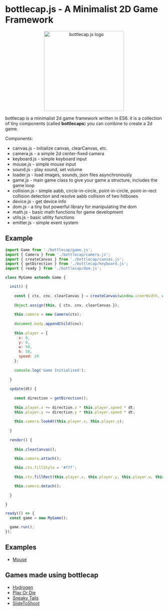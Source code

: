 # bottlecap.js - A Minimalist 2D Game Framework

<p align="center"><img src="https://bottlecap.js.org/logo.png" width="256px" alt="bottlecap.js logo"></p>

bottlecap is a minimalist 2d game framework written in ES6. it is a collection of tiny components (called **bottlecaps**) you can combine to create a 2d game.

Components:
* canvas.js - initialize canvas, clearCanvas, etc.
* camera.js - a simple 2d center-fixed camera
* keyboard.js - simple keyboard input
* mouse.js - simple mouse input
* sound.js - play sound, set volume
* loader.js - load images, sounds, json files asynchronously
* game.js - main game class to give your game a structure, includes the game loop
* collision.js - simple aabb, circle-in-circle, point-in-circle, point-in-rect collision detection and resolve aabb collision of two hitboxes
* device.js - get device info
* dom.js - a tiny but powerful library for manipulating the dom
* math.js - basic math functions for game development
* utils.js - basic utility functions
* emitter.js - simple event system

## Example

```javascript
import Game from './bottlecap/game.js';
import { Camera } from './bottlecap/camera.js';
import { createCanvas } from './bottlecap/canvas.js';
import { getDirection } from './bottlecap/keyboard.js';
import { ready } from './bottlecap/dom.js';

class MyGame extends Game {

  init() {
  
    const { ctx, cnv, clearCanvas } = createCanvas(window.innerWidth, window.innerHeight, 'black');
    
    Object.assign(this, { ctx, cnv, clearCanvas });
    
    this.camera = new Camera(ctx);
  
    document.body.appendChild(cnv);
    
    this.player = {
      x: 0,
      y: 0,
      w: 50,
      h: 50,
      speed: 20
    };
    
    console.log('Game Initialised');
  
  }
  
  update(dt) {
    
    const direction = getDirection();
    
    this.player.x += direction.x * this.player.speed * dt;
    this.player.y += direction.y * this.player.speed * dt;
    
    this.camera.lookAt(this.player.x, this.player.y);
    
  }
  
  render() {
  
    this.clearCanvas();
    
    this.camera.attach();

    this.ctx.fillStyle = '#fff';
    
    this.ctx.fillRect(this.player.x, this.player.y, this.player.w, this.player.h);

    this.camera.detach();
  
  }

}

ready(() => {
  const game = new MyGame();

  game.run();
});
```

## Examples
* [Mouse](https://bottlecap.js.org/examples/mouse.html)

## Games made using bottlecap
* [Hydrogen](https://hypervoid.itch.io/hydrogen)
* [Play Or Die](https://hypervoid.itch.io/play-or-die)
* [Sneaky Tails](https://hypervoid.itch.io/sneaky-tails)
* [SlideToShoot](https://hypervoid.itch.io/slide-to-shoot)
